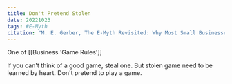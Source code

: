 ```yaml
---
title: Don't Pretend Stolen
date: 20221023
tags: #E-Myth
citation: "M. E. Gerber, The E-Myth Revisited: Why Most Small Businesses Don’t Work and What to Do About It. Harper Collins, 2009."
---
```

One of [[Business 'Game Rules']]

If you can't think of a good game, steal one. But stolen game need to be learned by heart. Don't pretend to play a game.